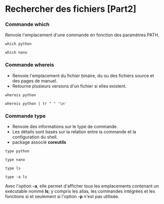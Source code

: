 # Rechercher des fichiers [Part2]

### Commande which

Renvoie l'emplacement d'une commande en fonction des paramètres PATH.

```
which python
```

```
which nano
```

### Commande whereis

- Renvoie l'emplacement du fichier binaire, du ou des fichiers source et des pages de manuel.
- Retourne plusieurs versions d'un fichier si elles existent.

```
whereis python
```

```
whereis python | tr " " '\n'
```

### Commande type 

- Renvoie des informations sur le type de commande.
- Les détails sont basés sur la relation entre la commande et la configuration du shell.
- package associé **coreutils**

```
type python
```

```
type nano
```

```
type ls
```

```
type -a ls
```

Avec l'option **-a**, elle permet d'afficher tous les emplacements contenant un exécutable nommé **ls**; y compris les alias, les commandes intégrées et les fonctions si et seulement si l'option **-p** n'est pas utilisée.